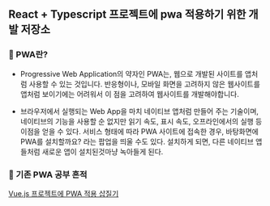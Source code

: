 ## React + Typescript 프로젝트에 pwa 적용하기 위한 개발 저장소

### 📌 PWA란?
- Progressive Web Application의 약자인 PWA는, 웹으로 개발된 사이트를 앱처럼 사용할 수 있는 것입니다. 반응형이나, 모바일 화면을 고려하지 않은 웹사이트를 앱처럼 보이기에는 어려워서 이 점을 고려하여 웹사이트를 개발해야합니다.

- 브라우저에서 실행되는 Web App을 마치 네이티브 앱처럼 만들어 주는 기술이며, 네이티브의 기능을 사용할 순 없지만 읽기 속도, 표시 속도, 오프라인에서의 실행 등 이점을 얻을 수 있다. 서비스 형태에 따라 PWA 사이트에 접속한 경우, 바탕화면에 PWA를 설치할까요? 라는 팝업을 띄울 수도 있다. 설치하게 되면, 다른 네이티브 앱들처럼 새로운 앱이 설치된것마냥 녹아들게 된다.

### 📌 기존 PWA 공부 흔적 
[Vue.js 프로젝트에 PWA 적용 삽질기](https://github.com/osohyun0224/Vue.js_PWA_Apply_hallymfestival)
